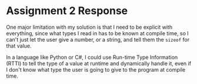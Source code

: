 # Assignment 2 Response

One major limitation with my solution is that I need to be explicit with everything, since what types I read in has to be known at compile time, so I can't just let the user give a number, or a string, and tell them the `sizeof` for that value.

In a language like Python or C#, I could use Run-time Type Information (RTTI) to tell the type of a value at runtime and dynamically handle it, even if I don't know what type the user is going to give to the program at compile time.
